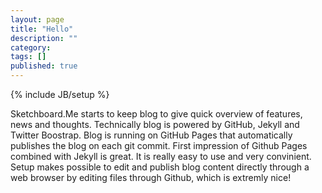 ```yaml
---
layout: page
title: "Hello"
description: ""
category: 
tags: []
published: true
---
```

{% include JB/setup %}

Sketchboard.Me starts to keep blog to give quick overview of features, news and thoughts. 
Technically blog is powered by GitHub, Jekyll and Twitter Boostrap. Blog is running on GitHub Pages that automatically 
publishes the blog on each git commit. First impression of Github Pages combined with Jekyll is great. It is really easy to use and 
very convinient. Setup makes possible to edit and publish blog content directly through a web browser by editing files through Github, which is extremly nice!
